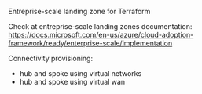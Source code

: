 Entreprise-scale landing zone for Terraform

Check at entreprise-scale landing zones documentation: https://docs.microsoft.com/en-us/azure/cloud-adoption-framework/ready/enterprise-scale/implementation 

Connectivity provisioning:
- hub and spoke using virtual networks
- hub and spoke using virtual wan